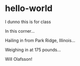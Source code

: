 # hello-world
I dunno this is for class

In this corner...

Hailing in from Park Ridge, Illinois...

Weighing in at 175 pounds...

Will Olafsson!
